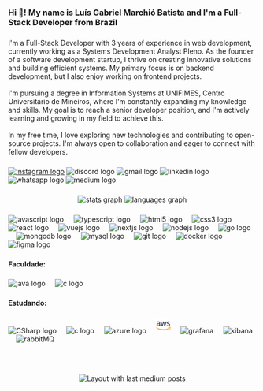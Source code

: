 <h3 align="left">Hi 👋! My name is Luís Gabriel Marchió Batista and I'm a Full-Stack Developer from Brazil</h3>

###

<p align="left">I'm a Full-Stack Developer with 3 years of experience in web development, currently working as a Systems Development Analyst Pleno. As the founder of a software development startup, I thrive on creating innovative solutions and building efficient systems. My primary focus is on backend development, but I also enjoy working on frontend projects.<br><br>I'm pursuing a degree in Information Systems at UNIFIMES, Centro Universitário de Mineiros, where I'm constantly expanding my knowledge and skills. My goal is to reach a senior developer position, and I'm actively learning and growing in my field to achieve this.<br><br>In my free time, I love exploring new technologies and contributing to open-source projects. I'm always open to collaboration and eager to connect with fellow developers.</p>

###

<div align="left">
   <a href="https://wa.me/5564999918525"><img src="https://img.shields.io/static/v1?message=Instagram&logo=instagram&label=&color=E4405F&logoColor=white&labelColor=&style=for-the-badge" height="35" alt="instagram logo"  /></a>
  <img src="https://img.shields.io/static/v1?message=Discord&logo=discord&label=&color=7289DA&logoColor=white&labelColor=&style=for-the-badge" height="35" alt="discord logo"  />
  <img src="https://img.shields.io/static/v1?message=Gmail&logo=gmail&label=&color=D14836&logoColor=white&labelColor=&style=for-the-badge" height="35" alt="gmail logo"  />
  <img src="https://img.shields.io/static/v1?message=LinkedIn&logo=linkedin&label=&color=0077B5&logoColor=white&labelColor=&style=for-the-badge" height="35" alt="linkedin logo"  />
  <img src="https://img.shields.io/static/v1?message=Whatsapp&logo=whatsapp&label=&color=25D366&logoColor=white&labelColor=&style=for-the-badge" height="35" alt="whatsapp logo"  />
  <img src="https://img.shields.io/static/v1?message=Medium&logo=medium&label=&color=12100E&logoColor=white&labelColor=&style=for-the-badge" height="35" alt="medium logo"  />
</div>

###


<div align="center">
  <img src="https://github-readme-stats.vercel.app/api?username=LuisMarchio03&hide_title=false&hide_rank=false&show_icons=true&include_all_commits=true&count_private=true&disable_animations=false&theme=dracula&locale=en&hide_border=false" height="150" alt="stats graph"  />
  <img src="https://github-readme-stats.vercel.app/api/top-langs?username=LuisMarchio03&locale=en&hide_title=false&layout=compact&card_width=320&langs_count=5&theme=dracula&hide_border=false" height="150" alt="languages graph"  />
</div>

###

<div align="left">
  <img src="https://cdn.jsdelivr.net/gh/devicons/devicon/icons/javascript/javascript-original.svg" height="30" alt="javascript logo"  />
  <img width="12" />
  <img src="https://cdn.jsdelivr.net/gh/devicons/devicon/icons/typescript/typescript-original.svg" height="30" alt="typescript logo"  />
  <img width="12" />
  <img src="https://cdn.jsdelivr.net/gh/devicons/devicon/icons/html5/html5-original.svg" height="30" alt="html5 logo"  />
  <img width="12" />
  <img src="https://cdn.jsdelivr.net/gh/devicons/devicon/icons/css3/css3-original.svg" height="30" alt="css3 logo"  />
  <img width="12" />
  <img src="https://cdn.jsdelivr.net/gh/devicons/devicon/icons/react/react-original.svg" height="30" alt="react logo"  />
  <img width="12" />
  <img src="https://cdn.jsdelivr.net/gh/devicons/devicon/icons/vuejs/vuejs-original.svg" height="30" alt="vuejs logo"  />
  <img width="12" />
  <img src="https://cdn.jsdelivr.net/gh/devicons/devicon/icons/nextjs/nextjs-original.svg" height="30" alt="nextjs logo"  />
  <img width="12" />
  <img src="https://cdn.jsdelivr.net/gh/devicons/devicon/icons/nodejs/nodejs-original.svg" height="30" alt="nodejs logo"  />
  <img width="12" />
  <img src="https://cdn.jsdelivr.net/gh/devicons/devicon/icons/go/go-original.svg" height="30" alt="go logo"  />
  <img width="12" />
  <img src="https://cdn.jsdelivr.net/gh/devicons/devicon/icons/mongodb/mongodb-original.svg" height="30" alt="mongodb logo"  />
  <img width="12" />
  <img src="https://cdn.jsdelivr.net/gh/devicons/devicon/icons/mysql/mysql-original.svg" height="30" alt="mysql logo"  />
  <img width="12" />
  <img src="https://cdn.jsdelivr.net/gh/devicons/devicon/icons/git/git-original.svg" height="30" alt="git logo"  />
  <img width="12" />
  <img src="https://cdn.jsdelivr.net/gh/devicons/devicon/icons/docker/docker-original.svg" height="30" alt="docker logo"  />
  <img width="12" />
  <img src="https://cdn.jsdelivr.net/gh/devicons/devicon/icons/figma/figma-original.svg" height="30" alt="figma logo"  />
</div>

###

<h4>Faculdade:</h4>

###

<div>
  <img src="https://cdn.jsdelivr.net/gh/devicons/devicon/icons/java/java-original.svg" height="30" alt="java logo"  />
  <img width="12" />
  <img src="https://cdn.jsdelivr.net/gh/devicons/devicon/icons/c/c-original.svg" height="30" alt="c logo"  />
</div>

###

<h4>Estudando:</h4>

###

<div>
  <img  height="30" src="https://cdn.jsdelivr.net/gh/devicons/devicon@latest/icons/csharp/csharp-original.svg" alt="CSharp logo"  />
    <img width="12" />
    <img  height="30"  alt="c logo" src="https://cdn.jsdelivr.net/gh/devicons/devicon@latest/icons/dot-net/dot-net-plain-wordmark.svg"  />
    <img width="12" />
    <img  height="30" src="https://www.vectorlogo.zone/logos/microsoft_azure/microsoft_azure-icon.svg" alt="azure logo"  />
    <img width="12" />
    <img  height="30" src="https://raw.githubusercontent.com/devicons/devicon/master/icons/amazonwebservices/amazonwebservices-original-wordmark.svg" alt="AWS"  />
    <img width="12" />
  <img  height="30" src="https://www.vectorlogo.zone/logos/grafana/grafana-icon.svg" alt="grafana"  />
    <img width="12" />
  <img  height="30" src="https://www.vectorlogo.zone/logos/elasticco_kibana/elasticco_kibana-icon.svg" alt="kibana"  />
    <img width="12" />
  <img  height="30" src="https://www.vectorlogo.zone/logos/rabbitmq/rabbitmq-icon.svg" alt="rabbitMQ"  />
</div>


###


<br clear="both">

<!-- <img src="https://raw.githubusercontent.com/LuisMarchio03/output/snake.svg" alt="Snake animation" /> -->

###

<div align="center">
  <img src="https://github-read-medium-git-main.pahlevikun.vercel.app/latest?limit=4&username=luisgabrielmarchio75&theme=dracula" alt="Layout with last medium posts"  />
</div>

###
